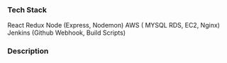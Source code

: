 ### Tech Stack ###

 React
 Redux
 Node (Express, Nodemon)
 AWS ( MYSQL RDS, EC2, Nginx)
 Jenkins (Github Webhook, Build Scripts)
 
### Description ###
